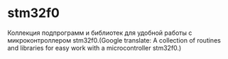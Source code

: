 stm32f0
=======

Коллекция подпрограмм и библиотек для удобной работы с микроконтроллером stm32f0.(Google translate: A collection of routines and libraries for easy work with a microcontroller stm32f0.)